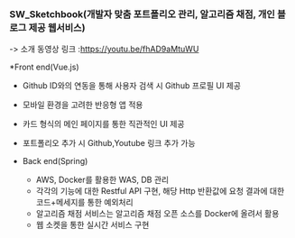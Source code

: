 ### SW_Sketchbook(개발자 맞춤 포트폴리오 관리, 알고리즘 채점, 개인 블로그 제공 웹서비스)
  -> 소개 동영상 링크 :https://youtu.be/fhAD9aMtuWU
  
*Front end(Vue.js)
  * Github ID와의 연동을 통해 사용자 검색 시 Github 프로필 UI 제공
  * 모바일 환경을 고려한 반응형 앱 적용
  * 카드 형식의 메인 페이지를 통한 직관적인 UI 제공
  * 포트폴리오 추가 시 Github,Youtube 링크 추가 가능



* Back end(Spring)
  * AWS, Docker를 활용한 WAS, DB 관리
  * 각각의 기능에 대한 Restful API 구현, 해당 Http 반환값에 요청 결과에 대한 코드+메세지를 통한 예외처리
  * 알고리즘 채점 서비스는 알고리즘 채점 오픈 소스를 Docker에 올려서 활용
  * 웹 소켓을 통한 실시간 서비스 구현
